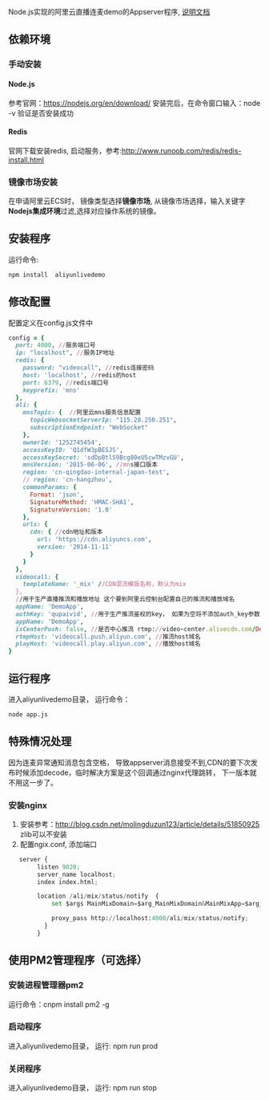 Node.js实现的阿里云直播连麦demo的Appserver程序, [说明文档](https://github.com/ccba/aliyun-live-appserver-doc)

## 依赖环境

### 手动安装

#### Node.js
参考官网：https://nodejs.org/en/download/   安装完后，在命令窗口输入：node -v  验证是否安装成功
#### Redis
官网下载安装redis, 启动服务，参考:http://www.runoob.com/redis/redis-install.html

### 镜像市场安装
在申请阿里云ECS时， 镜像类型选择**镜像市场**, 从镜像市场选择，输入关键字**Nodejs集成环境**过滤,选择对应操作系统的镜像。

## 安装程序
运行命令:

```python
npm install  aliyunlivedemo
```
## 修改配置
配置定义在config.js文件中
```ruby
config = {
  port: 4000, //服务端口号
  ip: "localhost", //服务IP地址
  redis: {
    password: "videocall", //redis连接密码
    host: 'localhost', //redis的host
    port: 6379, //redis端口号
    keyprefix: 'mns'
  },
  ali: {
    mnsTopic: {  //阿里云mns服务信息配置
      topicWebsocketServerIp: "115.28.250.251",
      subscriptionEndpoint: "WebSocket"
    },
    ownerId: '1252745454',
    accessKeyID: 'Q1dfW3pBESJS',
    accessKeySecret: 'sdDpBtlS9Bcg80eU5cwTMzvGU',
    mnsVersion: '2015-06-06', //mns接口版本
    region: 'cn-qingdao-internal-japan-test', 
    // region: 'cn-hangzhou',
    commonParams: {
      Format: 'json',
      SignatureMethod: 'HMAC-SHA1',
      SignatureVersion: '1.0'
    },
    urls: {
      cdn: { //cdn地址和版本
        url: 'https://cdn.aliyuncs.com',
        version: '2014-11-11'
      }
    }
  },
  videocall: {
    templateName: '_mix' //CDN混流模版名称，默认为mix
  },
  //用于生产直播推流和播放地址 这个要到阿里云控制台配置自己的推流和播放域名
  appName: 'DemoApp',
  authKey: 'qupaivid', //用于生产推流鉴权的key， 如果为空将不添加auth_key参数
  appName: 'DemoApp',
  isCenterPush: false, //是否中心推流 rtmp://video-center.alivecdn.com/DemoApp/3ff0274890?vhost=videocall.play.aliyun.com
  rtmpHost: 'videocall.push.aliyun.com', //推流host域名
  playHost: 'videocall.play.aliyun.com', //播放host域名
}
```

## 运行程序
进入aliyunlivedemo目录， 运行命令：
```python
node app.js
```
## 特殊情况处理
因为连麦异常通知消息包含空格， 导致appserver消息接受不到,CDN的要下次发布时候添加decode，临时解决方案是这个回调通过nginx代理跳转， 下一版本就不用这一步了。

### 安装nginx
1. 安装参考：http://blog.csdn.net/molingduzun123/article/details/51850925  zlib可以不安装
2. 配置ngix.conf, 添加端口

```python
   server {
        listen 9020;
        server_name localhost;
        index index.html;

        location /ali/mix/status/notify  {
            set $args MainMixDomain=$arg_MainMixDomain&MainMixApp=$arg_MainMixApp&MainMixStream=$arg_MainMixStream&MixDomain=$arg_MixDomain&MixApp=$arg_MixApp&MixStream=$arg_MixStream=$arg_MixStream&MixType=$arg_MixType&MixTemplate=$arg_MixTemplate&Event=MixResult&Code=$arg_Code&Message=$arg_Code;

            proxy_pass http://localhost:4000/ali/mix/status/notify;
          }
        } 
```

## 使用PM2管理程序（可选择）

### 安装进程管理器pm2
运行命令：cnpm install pm2 -g

### 启动程序
进入aliyunlivedemo目录， 运行: npm run prod

### 关闭程序
 进入aliyunlivedemo目录， 运行: npm run stop
